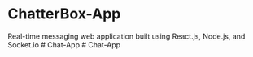 # ChatterBox-App
Real-time messaging web application built using React.js, Node.js, and Socket.io
#   C h a t - A p p  
 #   C h a t - A p p  
 